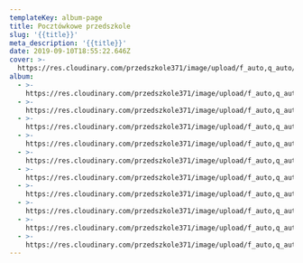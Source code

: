 ```yaml
---
templateKey: album-page
title: Pocztówkowe przedszkole
slug: '{{title}}'
meta_description: '{{title}}'
date: 2019-09-10T18:55:22.646Z
cover: >-
  https://res.cloudinary.com/przedszkole371/image/upload/f_auto,q_auto/c_fill,w_1200/v1573666503/Albumy%20zdj%C4%99%C4%87/2019/Poczt%C3%B3wkowe%20przedszkole/jakcxqsg01d6j8ub3heq.jpg
album:
  - >-
    https://res.cloudinary.com/przedszkole371/image/upload/f_auto,q_auto/c_fill,w_1200/v1573666510/Albumy%20zdj%C4%99%C4%87/2019/Poczt%C3%B3wkowe%20przedszkole/kaqqoyxnj3tinwixhws3.jpg
  - >-
    https://res.cloudinary.com/przedszkole371/image/upload/f_auto,q_auto/c_fill,w_1200/v1573666507/Albumy%20zdj%C4%99%C4%87/2019/Poczt%C3%B3wkowe%20przedszkole/otbexavhq28qjrl9o4e0.jpg
  - >-
    https://res.cloudinary.com/przedszkole371/image/upload/f_auto,q_auto/c_fill,w_1200/v1573666506/Albumy%20zdj%C4%99%C4%87/2019/Poczt%C3%B3wkowe%20przedszkole/zoiy4cki8niqdgnzpmqr.jpg
  - >-
    https://res.cloudinary.com/przedszkole371/image/upload/f_auto,q_auto/c_fill,w_1200/v1573666506/Albumy%20zdj%C4%99%C4%87/2019/Poczt%C3%B3wkowe%20przedszkole/zt5r3nsrtzqebj56t5ec.jpg
  - >-
    https://res.cloudinary.com/przedszkole371/image/upload/f_auto,q_auto/c_fill,w_1200/v1573666503/Albumy%20zdj%C4%99%C4%87/2019/Poczt%C3%B3wkowe%20przedszkole/jakcxqsg01d6j8ub3heq.jpg
  - >-
    https://res.cloudinary.com/przedszkole371/image/upload/f_auto,q_auto/c_fill,w_1200/v1573666503/Albumy%20zdj%C4%99%C4%87/2019/Poczt%C3%B3wkowe%20przedszkole/visywvxsf6cl2urs2a1f.jpg
  - >-
    https://res.cloudinary.com/przedszkole371/image/upload/f_auto,q_auto/c_fill,w_1200/v1573666503/Albumy%20zdj%C4%99%C4%87/2019/Poczt%C3%B3wkowe%20przedszkole/pvg58e6afrlya4vhbbzb.jpg
  - >-
    https://res.cloudinary.com/przedszkole371/image/upload/f_auto,q_auto/c_fill,w_1200/v1573666498/Albumy%20zdj%C4%99%C4%87/2019/Poczt%C3%B3wkowe%20przedszkole/bbpkynzatxumus4bykxb.jpg
  - >-
    https://res.cloudinary.com/przedszkole371/image/upload/f_auto,q_auto/c_fill,w_1200/v1573666498/Albumy%20zdj%C4%99%C4%87/2019/Poczt%C3%B3wkowe%20przedszkole/pompvy6j36li8rid8cyy.jpg
  - >-
    https://res.cloudinary.com/przedszkole371/image/upload/f_auto,q_auto/c_fill,w_1200/v1573666498/Albumy%20zdj%C4%99%C4%87/2019/Poczt%C3%B3wkowe%20przedszkole/pbpgwmkcrtog72jjessi.jpg
---
```


